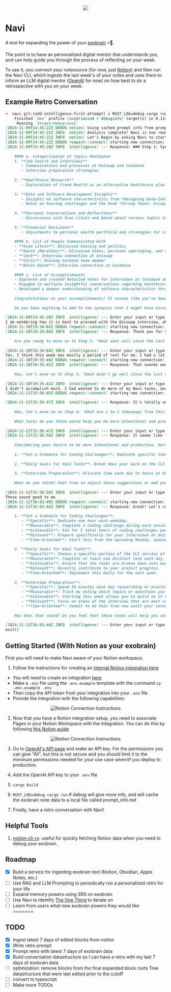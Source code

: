 
<div align="center">
  <img src="img/navi.webp">
</div>

# Navi

A tool for expanding the power of your [exobrain](https://beepb00p.xyz/exobrain/) ⚡🧠.

The point is to have an personalized digital mentor that understands you, and can help guide you  through the process of reflecting on your week.
 
To use it, you connect your notesource (for now, just [Notion](https://www.notion.com/)) and then run the Navi CLI, which ingests the last week's of your notes and uses them to inform an LLM digital mentor ([OpenAI](https://openai.com/) for now) on how best to do a retrospective with you on your week.

## Example Retro Conversation

```markdown
➜  navi git:(add-intelligence-first-attempt) ✗ RUST_LOG=debug cargo run                                [09:45:21]
    Finished `dev` profile [unoptimized + debuginfo] target(s) in 0.11s
     Running `target/debug/navi`
[2024-11-09T14:45:22Z DEBUG notion] Using cached prompt info from prompt_info.md
[2024-11-09T14:45:22Z INFO  notion] Analysis complete! Navi is now ready to guide you through the process of reflecting on your notes
[2024-11-09T14:45:22Z INFO  notion] Let's begin by asking Navi to start the retro, and see what Navi's response is...
[2024-11-09T14:45:22Z DEBUG reqwest::connect] starting new connection: https://api.openai.com/
[2024-11-09T14:45:28Z INFO  intelligence] --- Response: ### Step 1: Synopsis of Your Weekly Notes
    
    #### a. Categorization of Topics Mentioned
    1. **Job Search and Interviews**
       - Communications and processes at Uniswap and Coinbase
       - Interview preparation strategies
       
    2. **Healthcare Research**
       - Exploration of Crowd Health as an alternative healthcare plan
    
    3. **Data and Software Development Insights**
       - Insights on software characteristics from *Designing Data-Intensive Applications*
       - Notes on housing challenges and the book *Strong Towns: Escaping the Housing Trap*
    
    4. **Personal Conversations and Reflections**
       - Discussions with Evan Litwin and David about various topics including politics and housing
       
    5. **Financial Decisions**
       - Adjustments to personal wealth portfolio and strategies for cryptocurrency investments
    
    #### b. List of People Communicated With
    - **Evan Litwin**: Discussed housing and politics
    - **David (Marathon)**: Discussed bikes, personal upbringing, and socio-political issues
    - **Josh**: Interview connection at Uniswap
    - **Chris**: Uniswap backend team member
    - **Kevin Quinn**: Interview connection at Coinbase
    
    #### c. List of Accomplishments
    - Explored and created detailed notes for interviews at Coinbase and Uniswap.
    - Engaged in multiple insightful conversations regarding healthcare, political representation, and community issues.
    - Developed a deeper understanding of software characteristics through *Designing Data-Intensive Applications*.
    
    Congratulations on your accomplishments! It sounds like you've been very productive and insightful in both your personal and professional endeavors over the past week.
    
    Do you have anything to add to the synopsis that I might have missed?
    
[2024-11-09T14:45:28Z INFO  intelligence] --- Enter your input or type 'exit()' to exit
I am wondering how it is best to proceed with the Uniswap interview, which is for a position working on their Uniswap-focused L2 called Unichain. I am also interviewing at Coinbase to work on Base but I care a lot more about Uniswap. 
[2024-11-10T19:34:02Z DEBUG reqwest::connect] starting new connection: https://api.openai.com/
[2024-11-10T19:34:04Z INFO  intelligence] --- Response: Thank you for sharing that! I will keep your focus on the Uniswap interview in mind as we proceed. 
    
    Are you ready to move on to Step 2: "What went well since the last retro?" If so, please share your thoughts!
    
[2024-11-10T19:34:04Z INFO  intelligence] --- Enter your input or type 'exit()' to exit
Yes. I think this week was mostly a period of rest for me. I had a lot of fun taking care of my daughter Gwen, and I finally finished the MVP of the CLI version of Navi. 
[2024-11-10T19:35:40Z DEBUG reqwest::connect] starting new connection: https://api.openai.com/
[2024-11-10T19:35:41Z INFO  intelligence] --- Response: That sounds wonderful! Taking a restful week to enjoy time with your daughter while also completing the MVP of the CLI version of Navi is a fantastic combination of personal and professional success. Kudos to you!
    
    Now, let’s move on to Step 3: "What didn't go well since the last retro?" What challenges or issues did you encounter during this period?
    
[2024-11-10T19:35:41Z INFO  intelligence] --- Enter your input or type 'exit()' to exit
I didn't accomplish much. I had wanted to do more of my Navi tasks, and do more coding challenges to prepare for the Uniswap and Coinbase interviews. I felt like my normal ratio of work-to-personal-consumption skewed more towards work than I'm used to. This week I want to be more intentional and productive. 
[2024-11-11T15:56:45Z DEBUG reqwest::connect] starting new connection: https://api.openai.com/

[2024-11-11T15:56:47Z INFO  intelligence] --- Response: It's totally understandable to feel that way, especially when balancing personal time and professional aspirations. It's great that you've gained awareness about your work-to-personal consumption ratio. Acknowledging it is the first step toward finding a better balance.
    
    Now, let's move on to Step 4: "What are 1 to 3 takeaways from this retro that can be made into actionable tasks to work on for the next retro?" 
    
    What tasks do you think would help you be more intentional and productive in the upcoming week? Feel free to propose a few, and we can work on making them SMART (specific, measurable, achievable, relevant, and time-oriented) together!
    
[2024-11-11T15:56:47Z INFO  intelligence] --- Enter your input or type 'exit()' to exit
[2024-11-11T15:56:50Z INFO  intelligence] --- Response: It seems like there was no response. No worries! Let's take it step by step. 
    
    Considering your desire to be more intentional and productive, here are a few potential tasks you might consider:
    
    1. **Set a Schedule for Coding Challenges**: Dedicate specific times each day to practice coding challenges (e.g., one hour each weekday). 
       
    2. **Daily Goals for Navi Tasks**: Break down your work on the CLI version of Navi into smaller tasks and set a daily goal, such as completing one portion per day.
    
    3. **Interview Preparation**: Allocate time each day to focus on Uniswap and Coinbase interview preparation, perhaps through research or practicing interviews.
    
    What do you think? Feel free to adjust these suggestions or add your own! We can refine them into SMART tasks together.
    
[2024-11-11T15:56:50Z INFO  intelligence] --- Enter your input or type 'exit()' to exit
These sound good to me
[2024-11-11T16:03:40Z DEBUG reqwest::connect] starting new connection: https://api.openai.com/
[2024-11-11T16:03:44Z INFO  intelligence] --- Response: Great! Let's refine them into SMART tasks:
    
    1. **Set a Schedule for Coding Challenges**:
       - **Specific**: Dedicate one hour each weekday.
       - **Measurable**: Complete a coding challenge during each session.
       - **Achievable**: Aim for 5 total hours of coding challenges per week.
       - **Relevant**: Prepare specifically for your interviews at Uniswap and Coinbase.
       - **Time-Oriented**: Start this from the upcoming Monday, aiming to complete it by Friday.
    
    2. **Daily Goals for Navi Tasks**:
       - **Specific**: Choose a specific portion of the CLI version of Navi to work on.
       - **Measurable**: Complete at least one distinct task each day.
       - **Achievable**: Ensure that the tasks are broken down into manageable parts.
       - **Relevant**: Directly contribute to your project progress.
       - **Time-Oriented**: Implement this daily for the next week.
    
    3. **Interview Preparation**:
       - **Specific**: Spend 30 minutes each day researching or practicing for Uniswap and Coinbase interviews.
       - **Measurable**: Track by noting which topics or questions you've covered each day.
       - **Achievable**: Starting this week allows you to build on it over time.
       - **Relevant**: Focus on areas of the interview that are most crucial for your potential roles.
       - **Time-Oriented**: Commit to do this from now until your interviews.
    
    How does that sound? Do you feel that these tasks will help you achieve your goals before the next retro?
    
[2024-11-11T16:03:44Z INFO  intelligence] --- Enter your input or type 'exit()' to exit
exit()
```

## Getting Started (With Notion as your exobrain)
First you will need to make Navi aware of your Notion workspace.

1.  Follow the instructions for creating an [internal Notion integration here](https://www.notion.so/help/create-integrations-with-the-notion-api#create-an-internal-integration) 
   - You will need to create an integration [here](https://www.notion.so/profile/integrations)
   - Make a `.env` file using the `.env.example` template with the command `cp .env.example .env`
   - Then copy the API token from your integration into your `.env` file
   - Provide the integration with the following capabilities: 

<div align="center">
  <img src="img/notion-integration.png" alt="Notion Connection Instructions">
</div>

2. Now that you have a Notion integration setup, you need to associate Pages in your Notion Workspace with the integration. You can do this by following [this Notion guide](https://www.notion.so/help/add-and-manage-connections-with-the-api#add-connections-to-pages)

<div align="center">
  <img src="img/notion-connection.png" alt="Notion Connection Instructions">
</div>

3. Go to [OpenAI's API page](https://platform.openai.com/settings/organization/api-keys) and make an API key. For the permissions you can give "All", but this is not secure and you should limit it to the minimum permissions needed for your use case when/if you deploy to production.

4. Add the OpenAI API key to your `.env` file
5. `cargo build`
6. `RUST_LOG=debug cargo run` # debug will give more info, and will cache the exobrain note data to a local file called prompt_info.md
7. Finally, have a retro conversation with Navi!

## Helpful Tools

1. [notion-cli-rs](https://github.com/Melvillian/notion-cli-rs): useful for quickly fetching Notion data when you need to debug your exobrain.

## Roadmap

- [x] Build a service for ingesting exobrain text (Notion, Obsidian, Apple Notes, etc.)
- [ ] Use RAG and LLM Prompting to periodically run a personalized retro for your life
- [ ] Expand memory powers using SRS on exobrain
- [ ] Use Navi to identify [The One Thing](https://en.wikipedia.org/wiki/The_One_Thing_(book)) to iterate on
- [ ] Learn from users what new exobrain powers they would like  
=======

## TODO

- [x] Ingest latest 7 days of edited blocks from notion
- [x] Write retro prompt
- [x] Prompt retro with latest 7 days of exobrain data
- [x] Build conversation datastructure so I can have a retro with my last 7 days of exobrain data
- [ ] optimization: remove blocks from the final expanded block roots Tree datastructure that were last edited prior to the cutoff
- [ ] convert to typescript
- [ ] Make more TODOs
